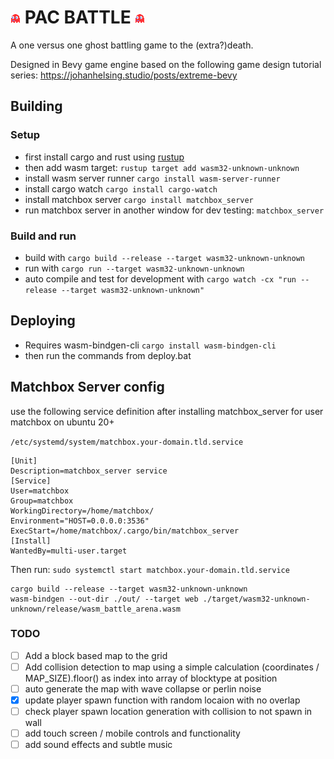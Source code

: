 # ![pac ghost](assets/ghost.png "Blinku") PAC BATTLE ![pac ghost](assets/ghost.png "Blinku")

A one versus one ghost battling game to the (extra?)death.

Designed in Bevy game engine based on the following game design tutorial series: https://johanhelsing.studio/posts/extreme-bevy

## Building
### Setup
- first install cargo and rust using [rustup](https://rustup.rs/)
- then add wasm target: `rustup target add wasm32-unknown-unknown`
- install wasm server runner `cargo install wasm-server-runner`
- install cargo watch `cargo install cargo-watch`
- install matchbox server `cargo install matchbox_server`
- run matchbox server in another window for dev testing: `matchbox_server`

### Build and run

- build with `cargo build --release --target wasm32-unknown-unknown`
- run with `cargo run --target wasm32-unknown-unknown`
- auto compile and test for development with `cargo watch -cx "run --release --target wasm32-unknown-unknown"`

## Deploying

- Requires wasm-bindgen-cli `cargo install wasm-bindgen-cli`
- then run the commands from deploy.bat


## Matchbox Server config

use the following service definition after installing matchbox_server for user matchbox on ubuntu 20+

`/etc/systemd/system/matchbox.your-domain.tld.service`

```
[Unit]
Description=matchbox_server service
[Service]
User=matchbox
Group=matchbox
WorkingDirectory=/home/matchbox/
Environment="HOST=0.0.0.0:3536"
ExecStart=/home/matchbox/.cargo/bin/matchbox_server
[Install]
WantedBy=multi-user.target
```
Then run: `sudo systemctl start matchbox.your-domain.tld.service`


```
cargo build --release --target wasm32-unknown-unknown
wasm-bindgen --out-dir ./out/ --target web ./target/wasm32-unknown-unknown/release/wasm_battle_arena.wasm
```

### TODO

- [ ] Add a block based map to the grid
- [ ] Add collision detection to map using a simple calculation (coordinates / MAP_SIZE).floor() as index into array of blocktype at position
- [ ] auto generate the map with wave collapse or perlin noise
- [x] update player spawn function with random locaion with no overlap
- [ ] check player spawn location generation with collision to not spawn in wall
- [ ] add touch screen / mobile controls and functionality
- [ ] add sound effects and subtle music
